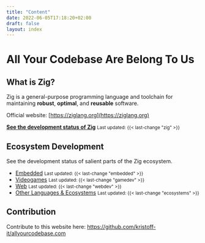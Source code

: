 ```yaml
---
title: "Content"
date: 2022-06-05T17:18:20+02:00
draft: false
layout: index
---
```


# All Your Codebase Are Belong To Us

## What is Zig?
Zig is a general-purpose programming language and toolchain
for maintaining **robust**, **optimal**, and **reusable** software.

Official website:
[https://ziglang.org](https://ziglang.org)

**[See the development status of Zig](/zig/)** <small>Last updated: {{< last-change "zig" >}}</small>

## Ecosystem Development
See the development status of salient parts of the Zig ecosystem.

- [Embedded](/embedded/) <small>Last updated: {{< last-change "embedded" >}}</small>
- [Videogames](/gamedev/) <small>Last updated: {{< last-change "gamedev" >}}</small>
- [Web](/webdev/) <small>Last updated: {{< last-change "webdev" >}}</small>
- [Other Languages & Ecosystems](/ecosystems/) <small>Last updated: {{< last-change "ecosystems" >}}</small>

## Contribution

Contribute to this website here: https://github.com/kristoff-it/allyourcodebase.com
